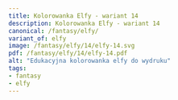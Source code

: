 ```yaml
---
title: Kolorowanka Elfy - wariant 14
description: Kolorowanka Elfy - wariant 14
canonical: /fantasy/elfy/
variant_of: elfy
image: /fantasy/elfy/14/elfy-14.svg
pdf: /fantasy/elfy/14/elfy-14.pdf
alt: "Edukacyjna kolorowanka elfy do wydruku"
tags:
- fantasy
- elfy
---
```


